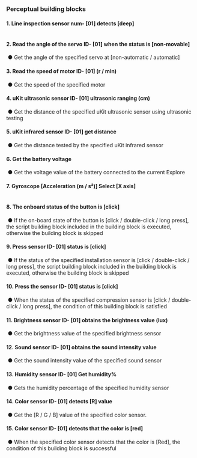 
###  Perceptual building blocks

#### 1.	Line inspection sensor num- [01] detects [deep]
![]()

#### 2.	Read the angle of the servo ID- [01] when the status is [non-movable]
![]()
● 	Get the angle of the specified servo at [non-automatic / automatic]

#### 3.	Read the speed of motor ID- [01] (r / min)
![]()
●   Get the speed of the specified motor

#### 4.	uKit ultrasonic sensor ID- [01] ultrasonic ranging (cm)
![]()
● 	Get the distance of the specified uKit ultrasonic sensor using ultrasonic testing

#### 5.	uKit infrared sensor ID- [01] get distance
![]()
● 	Get the distance tested by the specified uKit infrared sensor

#### 6. Get the battery voltage
![]()
● 	Get the voltage value of the battery connected to the current Explore

#### 7. Gyroscope [Acceleration (m / s²)] Select [X axis]
![]()

#### 8.	The onboard status of the button is [click]
![]()
● 	If the on-board state of the button is [click / double-click / long press], the script building block included in the building block is executed, otherwise the building block is skipped

#### 9. Press sensor ID- [01] status is [click]
![]()
● 	If the status of the specified installation sensor is [click / double-click / long press], the script building block included in the building block is executed, otherwise the building block is skipped

#### 10. Press the sensor ID- [01] status is [click]
![]()
● 	When the status of the specified compression sensor is [click / double-click / long press], the condition of this building block is satisfied

#### 11. Brightness sensor ID- [01] obtains the brightness value (lux)
![]()
● 	Get the brightness value of the specified brightness sensor

#### 12. Sound sensor ID- [01] obtains the sound intensity value
![]()
● 	Get the sound intensity value of the specified sound sensor

#### 13. Humidity sensor ID- [01] Get humidity%
![]()
● 	Gets the humidity percentage of the specified humidity sensor

#### 14. Color sensor ID- [01] detects [R] value
![]()
● 	Get the [R / G / B] value of the specified color sensor.

#### 15. Color sensor ID- [01] detects that the color is [red]
![]()
● 	When the specified color sensor detects that the color is [Red], the condition of this building block is successful